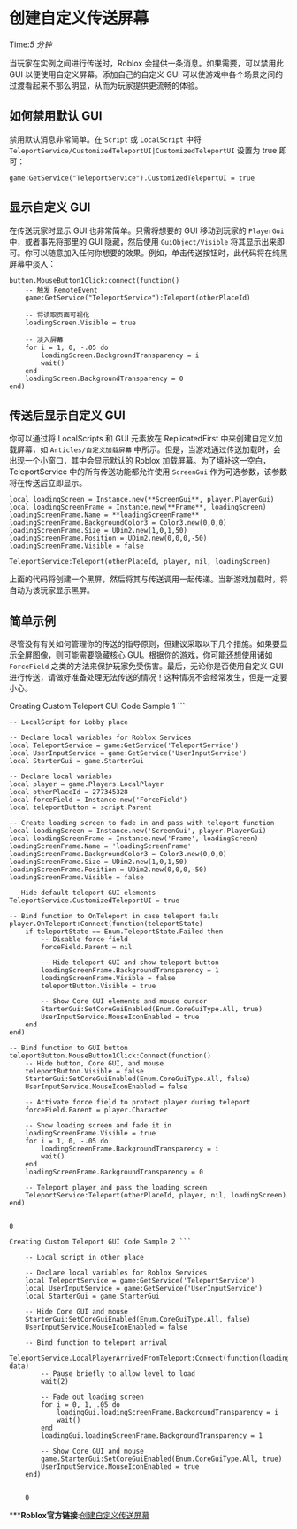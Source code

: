 # 创建自定义传送屏幕 
Time:<em>5  分钟</em>

当玩家在实例之间进行传送时，Roblox 会提供一条消息。如果需要，可以禁用此 GUI 以便使用自定义屏幕。添加自己的自定义 GUI 可以使游戏中各个场景之间的过渡看起来不那么明显，从而为玩家提供更流畅的体验。

## 如何禁用默认 GUI

禁用默认消息非常简单。在 `Script` 或 `LocalScript` 中将 `TeleportService/CustomizedTeleportUI|CustomizedTeleportUI` 设置为 true 即可：
    
    
    game:GetService("TeleportService").CustomizedTeleportUI = true
    

## 显示自定义 GUI

在传送玩家时显示 GUI 也非常简单。只需将想要的 GUI 移动到玩家的 `PlayerGui` 中，或者事先将那里的 GUI 隐藏，然后使用 `GuiObject/Visible` 将其显示出来即可。你可以随意加入任何你想要的效果。例如，单击传送按钮时，此代码将在纯黑屏幕中淡入：
    
    
    button.MouseButton1Click:connect(function()
    	-- 触发 RemoteEvent
    	game:GetService("TeleportService"):Teleport(otherPlaceId)
    	
    	-- 将读取页面可视化
    	loadingScreen.Visible = true
    	
    	-- 淡入屏幕
    	for i = 1, 0, -.05 do
    		loadingScreen.BackgroundTransparency = i
    		wait()
    	end
    	loadingScreen.BackgroundTransparency = 0
    end)
    

## 传送后显示自定义 GUI

你可以通过将 LocalScripts 和 GUI 元素放在 ReplicatedFirst 中来创建自定义加载屏幕，如 `Articles/自定义加载屏幕` 中所示。但是，当游戏通过传送加载时，会出现一个小窗口，其中会显示默认的 Roblox 加载屏幕。为了填补这一空白，TeleportService 中的所有传送功能都允许使用 `ScreenGui` 作为可选参数，该参数将在传送后立即显示。
    
    
    local loadingScreen = Instance.new(**ScreenGui**, player.PlayerGui)
    local loadingScreenFrame = Instance.new(**Frame**, loadingScreen)
    loadingScreenFrame.Name = **loadingScreenFrame**
    loadingScreenFrame.BackgroundColor3 = Color3.new(0,0,0)
    loadingScreenFrame.Size = UDim2.new(1,0,1,50)
    loadingScreenFrame.Position = UDim2.new(0,0,0,-50)
    loadingScreenFrame.Visible = false
    
    TeleportService:Teleport(otherPlaceId, player, nil, loadingScreen)
    

上面的代码将创建一个黑屏，然后将其与传送调用一起传递。当新游戏加载时，将自动为该玩家显示黑屏。

## 简单示例

尽管没有有关如何管理你的传送的指导原则，但建议采取以下几个措施。如果要显示全屏图像，则可能需要隐藏核心 GUI。根据你的游戏，你可能还想使用诸如 `ForceField` 之类的方法来保护玩家免受伤害。最后，无论你是否使用自定义 GUI 进行传送，请做好准备处理无法传送的情况！这种情况不会经常发生，但是一定要小心。

Creating Custom Teleport GUI Code Sample 1 ```    
    
    -- LocalScript for Lobby place
    
    -- Declare local variables for Roblox Services
    local TeleportService = game:GetService('TeleportService')
    local UserInputService = game:GetService('UserInputService')
    local StarterGui = game.StarterGui
    
    -- Declare local variables
    local player = game.Players.LocalPlayer
    local otherPlaceId = 277345328
    local forceField = Instance.new('ForceField')
    local teleportButton = script.Parent
    
    -- Create loading screen to fade in and pass with teleport function
    local loadingScreen = Instance.new('ScreenGui', player.PlayerGui)
    local loadingScreenFrame = Instance.new('Frame', loadingScreen)
    loadingScreenFrame.Name = 'loadingScreenFrame'
    loadingScreenFrame.BackgroundColor3 = Color3.new(0,0,0)
    loadingScreenFrame.Size = UDim2.new(1,0,1,50)
    loadingScreenFrame.Position = UDim2.new(0,0,0,-50)
    loadingScreenFrame.Visible = false
    
    -- Hide default teleport GUI elements
    TeleportService.CustomizedTeleportUI = true
    
    -- Bind function to OnTeleport in case teleport fails
    player.OnTeleport:Connect(function(teleportState)
    	if teleportState == Enum.TeleportState.Failed then
    		-- Disable force field
    		forceField.Parent = nil
    		
    		-- Hide teleport GUI and show teleport button
    		loadingScreenFrame.BackgroundTransparency = 1
    		loadingScreenFrame.Visible = false
    		teleportButton.Visible = true
    		
    		-- Show Core GUI elements and mouse cursor
    		StarterGui:SetCoreGuiEnabled(Enum.CoreGuiType.All, true)
    		UserInputService.MouseIconEnabled = true		
    	end
    end)
    
    -- Bind function to GUI button
    teleportButton.MouseButton1Click:Connect(function()
    	-- Hide button, Core GUI, and mouse
    	teleportButton.Visible = false
    	StarterGui:SetCoreGuiEnabled(Enum.CoreGuiType.All, false)	
    	UserInputService.MouseIconEnabled = false	
    	
    	-- Activate force field to protect player during teleport
    	forceField.Parent = player.Character	
    		
    	-- Show loading screen and fade it in
    	loadingScreenFrame.Visible = true
    	for i = 1, 0, -.05 do
    		loadingScreenFrame.BackgroundTransparency = i
    		wait()
    	end
    	loadingScreenFrame.BackgroundTransparency = 0
    	
    	-- Teleport player and pass the loading screen
    	TeleportService:Teleport(otherPlaceId, player, nil, loadingScreen)
    end)
    
    
    0

```
Creating Custom Teleport GUI Code Sample 2 ```    
    
    -- Local script in other place
    
    -- Declare local variables for Roblox Services
    local TeleportService = game:GetService('TeleportService')
    local UserInputService = game:GetService('UserInputService')
    local StarterGui = game.StarterGui
    
    -- Hide Core GUI and mouse
    StarterGui:SetCoreGuiEnabled(Enum.CoreGuiType.All, false)	
    UserInputService.MouseIconEnabled = false	
    
    -- Bind function to teleport arrival
    TeleportService.LocalPlayerArrivedFromTeleport:Connect(function(loadingGui, data)
    	-- Pause briefly to allow level to load	
    	wait(2)	
    	
    	-- Fade out loading screen
    	for i = 0, 1, .05 do
    		loadingGui.loadingScreenFrame.BackgroundTransparency = i
    		wait()
    	end
    	loadingGui.loadingScreenFrame.BackgroundTransparency = 1
    	
    	-- Show Core GUI and mouse
    	game.StarterGui:SetCoreGuiEnabled(Enum.CoreGuiType.All, true)
    	UserInputService.MouseIconEnabled = true	
    end)
    
    
    0

```


***__Roblox官方链接__:[创建自定义传送屏幕](https://developer.roblox.com/zh-cn/articles/Creating-a-Custom-Teleport-GUI)